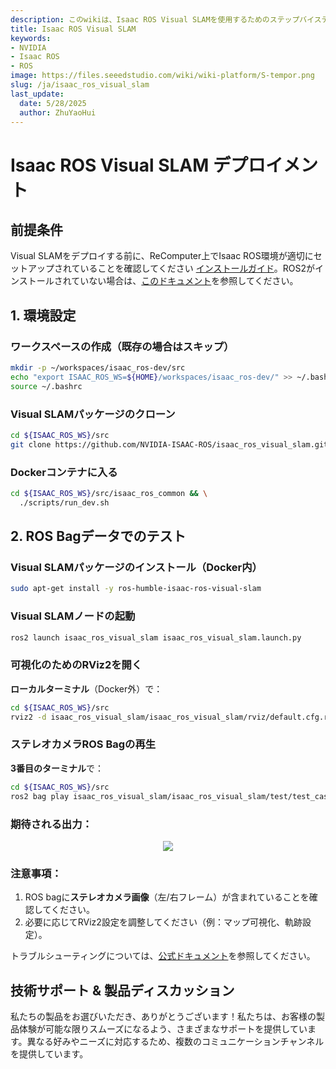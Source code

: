 ```yaml
---
description: このwikiは、Isaac ROS Visual SLAMを使用するためのステップバイステップガイドを提供します。
title: Isaac ROS Visual SLAM
keywords:
- NVIDIA
- Isaac ROS
- ROS
image: https://files.seeedstudio.com/wiki/wiki-platform/S-tempor.png
slug: /ja/isaac_ros_visual_slam
last_update:
  date: 5/28/2025
  author: ZhuYaoHui
---
```



# Isaac ROS Visual SLAM デプロイメント  

## 前提条件  
Visual SLAMをデプロイする前に、ReComputer上でIsaac ROS環境が適切にセットアップされていることを確認してください [インストールガイド](/install_isaacros)。ROS2がインストールされていない場合は、[このドキュメント](/install_ros2_humble)を参照してください。  


## 1. 環境設定  

### ワークスペースの作成（既存の場合はスキップ）  
```bash
mkdir -p ~/workspaces/isaac_ros-dev/src
echo "export ISAAC_ROS_WS=${HOME}/workspaces/isaac_ros-dev/" >> ~/.bashrc
source ~/.bashrc
```

### Visual SLAMパッケージのクローン  
```bash
cd ${ISAAC_ROS_WS}/src
git clone https://github.com/NVIDIA-ISAAC-ROS/isaac_ros_visual_slam.git
```

### Dockerコンテナに入る  
```bash
cd ${ISAAC_ROS_WS}/src/isaac_ros_common && \
  ./scripts/run_dev.sh
```

## 2. ROS Bagデータでのテスト  

### Visual SLAMパッケージのインストール（Docker内）  
```bash
sudo apt-get install -y ros-humble-isaac-ros-visual-slam
```

### Visual SLAMノードの起動  
```bash
ros2 launch isaac_ros_visual_slam isaac_ros_visual_slam.launch.py
```

### 可視化のためのRViz2を開く  
**ローカルターミナル**（Docker外）で：  
```bash
cd ${ISAAC_ROS_WS}/src
rviz2 -d isaac_ros_visual_slam/isaac_ros_visual_slam/rviz/default.cfg.rviz
```

### ステレオカメラROS Bagの再生  
**3番目のターミナル**で：  
```bash
cd ${ISAAC_ROS_WS}/src
ros2 bag play isaac_ros_visual_slam/isaac_ros_visual_slam/test/test_cases/rosbags/small_pol_test/
```

### 期待される出力：  

<div align="center">
    <img width={800} 
    src="https://files.seeedstudio.com/wiki/robotics/software/apriltag/6.png" />
</div>


### 注意事項：  
1. ROS bagに**ステレオカメラ画像**（左/右フレーム）が含まれていることを確認してください。  
2. 必要に応じてRViz2設定を調整してください（例：マップ可視化、軌跡設定）。  

トラブルシューティングについては、[公式ドキュメント](https://github.com/NVIDIA-ISAAC-ROS/isaac_ros_visual_slam)を参照してください。  

## 技術サポート & 製品ディスカッション

私たちの製品をお選びいただき、ありがとうございます！私たちは、お客様の製品体験が可能な限りスムーズになるよう、さまざまなサポートを提供しています。異なる好みやニーズに対応するため、複数のコミュニケーションチャンネルを提供しています。

<div class="button_tech_support_container">
<a href="https://forum.seeedstudio.com/" class="button_forum"></a> 
<a href="https://www.seeedstudio.com/contacts" class="button_email"></a>
</div>

<div class="button_tech_support_container">
<a href="https://discord.gg/eWkprNDMU7" class="button_discord"></a> 
<a href="https://github.com/Seeed-Studio/wiki-documents/discussions/69" class="button_discussion"></a>
</div>